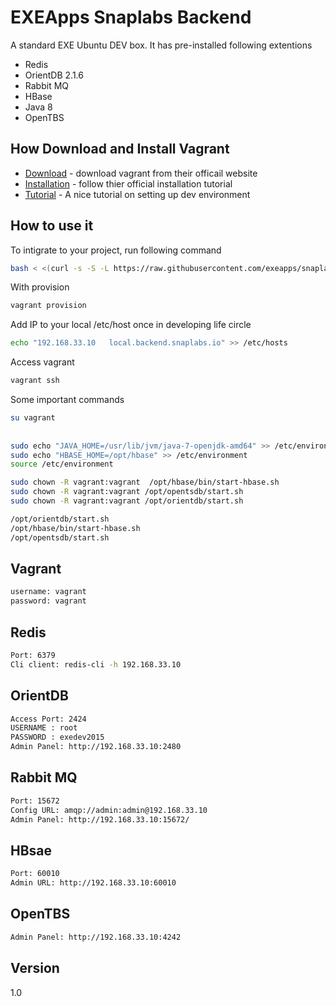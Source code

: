 EXEApps Snaplabs Backend
=========

A standard EXE Ubuntu DEV  box. It has pre-installed following extentions 

   
  - Redis
  - OrientDB 2.1.6 
  - Rabbit MQ
  - HBase
  - Java 8
  - OpenTBS
  

How Download and Install Vagrant
-----------
* [Download] - download vagrant from their officail website
* [Installation] - follow thier official  installation tutorial
* [Tutorial] - A nice tutorial on setting up dev environment

How to use it
--------------

To intigrate to your project, run following command

```sh
bash < <(curl -s -S -L https://raw.githubusercontent.com/exeapps/snaplabs-backend/master/installer)
```

With provision

```sh
vagrant provision
```

Add IP to your local /etc/host once in developing life circle
```sh
echo "192.168.33.10   local.backend.snaplabs.io" >> /etc/hosts
```


Access vagrant
```sh
vagrant ssh
```


Some important commands
```sh
su vagrant
   
	
sudo echo "JAVA_HOME=/usr/lib/jvm/java-7-openjdk-amd64" >> /etc/environment
sudo echo "HBASE_HOME=/opt/hbase" >> /etc/environment
source /etc/environment

sudo chown -R vagrant:vagrant  /opt/hbase/bin/start-hbase.sh
sudo chown -R vagrant:vagrant /opt/opentsdb/start.sh
sudo chown -R vagrant:vagrant /opt/orientdb/start.sh 

/opt/orientdb/start.sh
/opt/hbase/bin/start-hbase.sh
/opt/opentsdb/start.sh
```

Vagrant 
--------------

```sh
username: vagrant 
password: vagrant
```

Redis
--------------

```sh
Port: 6379
Cli client: redis-cli -h 192.168.33.10 
```

OrientDB
--------------

```sh
Access Port: 2424
USERNAME : root
PASSWORD : exedev2015
Admin Panel: http://192.168.33.10:2480
```

Rabbit MQ
--------------

```sh
Port: 15672
Config URL: amqp://admin:admin@192.168.33.10
Admin Panel: http://192.168.33.10:15672/
```

HBsae
--------------
```sh
Port: 60010
Admin URL: http://192.168.33.10:60010
```
OpenTBS
--------------

```sh
Admin Panel: http://192.168.33.10:4242
```

Version
----
1.0


[Download]:http://www.vagrantup.com/downloads.html
[Installation]:http://docs.vagrantup.com/v2/installation/index.html
[Tutorial]:http://eftakhairul.com/setting-up-development-enviroment-with-vagrant/
